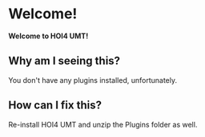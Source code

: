 ﻿# Welcome!

**Welcome to HOI4 UMT!**

## Why am I seeing this?

You don't have any plugins installed, unfortunately.

## How can I fix this?

Re-install HOI4 UMT and unzip the Plugins folder as well.